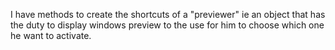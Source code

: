 I have methods to create the shortcuts of a "previewer" ie an object that has the duty to display windows preview to the use for him to choose which one he want to activate.